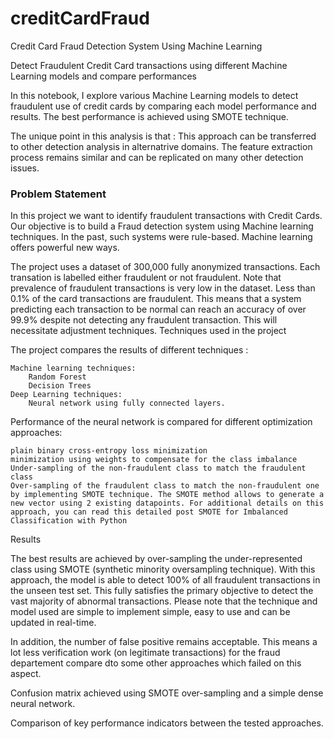 # creditCardFraud
Credit Card Fraud Detection System Using Machine Learning

Detect Fraudulent Credit Card transactions using different Machine Learning models and compare performances

In this notebook, I explore various Machine Learning models to detect fraudulent use of credit cards by comparing each model performance and results. The best performance is achieved using SMOTE technique.

The unique point in this analysis is that : This approach can be transferred to other detection analysis in alternatrive domains. The feature extraction process remains similar and can be replicated on many other detection issues.

###  Problem Statement

In this project we want to identify fraudulent transactions with Credit Cards. Our objective is to build a Fraud detection system using Machine learning techniques. In the past, such systems were rule-based. Machine learning offers powerful new ways.

The project uses a dataset of 300,000 fully anonymized transactions. Each transation is labelled either fraudulent or not fraudulent. Note that prevalence of fraudulent transactions is very low in the dataset. Less than 0.1% of the card transactions are fraudulent. This means that a system predicting each transaction to be normal can reach an accuracy of over 99.9% despite not detecting any fraudulent transaction. This will necessitate adjustment techniques.
Techniques used in the project

The project compares the results of different techniques :

    Machine learning techniques:
        Random Forest
        Decision Trees
    Deep Learning techniques:
        Neural network using fully connected layers.

Performance of the neural network is compared for different optimization approaches:

    plain binary cross-entropy loss minimization
    minimization using weights to compensate for the class imbalance
    Under-sampling of the non-fraudulent class to match the fraudulent class
    Over-sampling of the fraudulent class to match the non-fraudulent one by implementing SMOTE technique. The SMOTE method allows to generate a new vector using 2 existing datapoints. For additional details on this approach, you can read this detailed post SMOTE for Imbalanced Classification with Python


Results

The best results are achieved by over-sampling the under-represented class using SMOTE (synthetic minority oversampling technique). With this approach, the model is able to detect 100% of all fraudulent transactions in the unseen test set. This fully satisfies the primary objective to detect the vast majority of abnormal transactions. Please note that the technique and model used are simple to implement simple, easy to use and can be updated in real-time.

In addition, the number of false positive remains acceptable. This means a lot less verification work (on legitimate transactions) for the fraud departement compare dto some other approaches which failed on this aspect.

Confusion matrix achieved using SMOTE over-sampling and a simple dense neural network.

Comparison of key performance indicators between the tested approaches.

